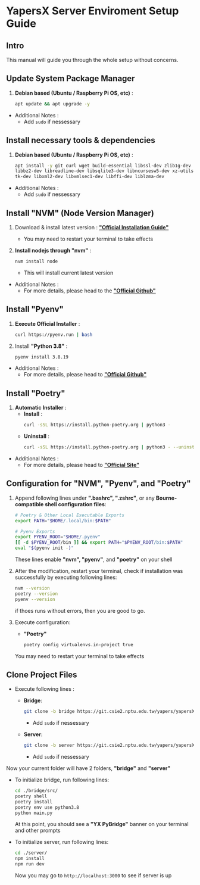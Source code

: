 # **YapersX Server Enviroment Setup Guide**
## Intro
This manual will guide you through the whole setup without concerns.

## Update System Package Manager
1. **Debian based (Ubuntu / Raspberry Pi OS, etc)** :
	```sh
	apt update && apt upgrade -y
	```
- Additional Notes :
	- Add `sudo` if nessessary

## Install necessary tools & dependencies
1. **Debian based (Ubuntu / Raspberry Pi OS, etc)** :
	```sh
	apt install -y git curl wget build-essential libssl-dev zlib1g-dev \
	libbz2-dev libreadline-dev libsqlite3-dev libncursesw5-dev xz-utils \
	tk-dev libxml2-dev libxmlsec1-dev libffi-dev liblzma-dev
	```
 
- Additional Notes :
	- Add `sudo` if nessessary

## Install "NVM" (Node Version Manager)
1. Download & install latest version : [**"Official Installation Guide"**](https://github.com/nvm-sh/nvm?tab=readme-ov-file#installing-and-updating)
	- You may need to restart your terminal to take effects

2. **Install nodejs through "nvm"** :
	```sh
	nvm install node
	```
	- This will install current latest version

- Additional Notes :
	- For more details, please head to the [**"Official Github"**](https://github.com/nvm-sh/nvm)

## Install "Pyenv"
1. **Execute Official Installer** :
	```sh
	curl https://pyenv.run | bash
	```

2. Install **"Python 3.8"** :
	```sh
	pyenv install 3.8.19
	```

- Additional Notes :
	- For more details, please head to [**"Official Github"**](https://github.com/pyenv/pyenv)
 
## Install "Poetry"
1. **Automatic Installer** :
	- **Install** : 
		```sh
		curl -sSL https://install.python-poetry.org | python3 -
		```
	- **Uninstall** : 
		```sh
		curl -sSL https://install.python-poetry.org | python3 - --uninstall
		```

 - Additional Notes :
	- For more details, please head to [**"Official Site"**](https://python-poetry.org/docs/#installation)
 
## Configuration for "NVM", "Pyenv", and "Poetry"
1. Append following lines under **".bashrc", ".zshrc"**, or any **Bourne-compatible shell configuration files**:
	```sh
	# Poetry & Other Local Executable Exports
	export PATH="$HOME/.local/bin:$PATH"

	# Pyenv Exports
	export PYENV_ROOT="$HOME/.pyenv"
	[[ -d $PYENV_ROOT/bin ]] && export PATH="$PYENV_ROOT/bin:$PATH"
	eval "$(pyenv init -)"
	```
	These lines enable **"nvm", "pyenv"**, and **"poetry"** on your shell

2. After the modification, restart your terminal, check if installation was successfully by executing following lines:
	```sh
	nvm --version
	poetry --version
	pyenv --version
	```
	if thoes runs without errors, then you are good to go.

3. Execute configuration:
	- **"Poetry"**
		```sh
		poetry config virtualenvs.in-project true
		```
	You may need to restart your terminal to take effects

## Clone Project Files
- Execute following lines :
	- **Bridge**:
		```sh
		git clone -b bridge https://git.csie2.nptu.edu.tw/yapers/yapersX/yapersx-server.git bridge
		```
		- Add `sudo` if nessessary

	- **Server**:
		```sh
		git clone -b server https://git.csie2.nptu.edu.tw/yapers/yapersX/yapersx-server.git server
		```
		- Add `sudo` if nessessary

Now your current folder will have 2 folders, **"bridge"** and **"server"**

- To initialize bridge, run following lines:
	```sh
	cd ./bridge/src/
	poetry shell
	poetry install
	poetry env use python3.8
	python main.py
	```
	At this point, you should see a **"YX PyBridge"** banner on your terminal and other prompts

- To initialize server, run following lines:
	```sh
	cd ./server/
	npm install
	npm run dev
	```
 	Now you may go to `http://localhost:3000` to see if server is up
